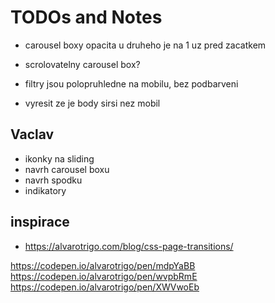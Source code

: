 # TODOs and Notes

- carousel boxy opacita u druheho je na 1 uz pred zacatkem

- scrolovatelny carousel box?
- filtry jsou polopruhledne na mobilu, bez podbarveni
- vyresit ze je body sirsi nez mobil

## Vaclav

- ikonky na sliding
- navrh carousel boxu
- navrh spodku
- indikatory

## inspirace

- <https://alvarotrigo.com/blog/css-page-transitions/>

https://codepen.io/alvarotrigo/pen/mdpYaBB
https://codepen.io/alvarotrigo/pen/wvpbRmE
https://codepen.io/alvarotrigo/pen/XWVwoEb

